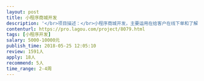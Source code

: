 ```yaml
---                
layout: post       
title: 小程序商城开发           
description: '</br>项目描述：</br>小程序商城开发，主要运用在给客户在线下单和了解讯息</br></br>项目功能：</br>需要开发的大致内容如下（可做调整）</br>一、	商品展示；细分商品分类，商品排序，商品搜索，商品详情，点赞，关注收藏，在线分享到微信。</br>二、	商品营销：生日营销，套餐营销，积分营销，拼团营销，秒杀营销，体验卷，优惠卡等。</br>三、	收货管理：用户信息，包含：收货地址，电话，姓名，身份证，可新增，删除地址与信息</br>四、	订单管理：确认订单，订单查看，退换货，评论</br>五、	在线客服：可转入微信对话</br>六、	用户管理：个人信息，签到送积分，我的订单，我的收藏，我的评论，我的卡卷，我的积分，我的信息，收货地址，</br>七、	财务大数据统计分析：收入明细查看，货物出货量查看统计，热销产品查看统计，活动数据查看统计，能调出任何生产数据表，（如单品，单日搜查量，套餐预览量）</br>八、	会员管理，分1.2.3.4级会员等级，会员能领取发放的优惠卷。</br>九、	定位导航或者公司地点展示，电话预约，公司介绍，</br>十、	产品知识，功效，吃法，制作视频演示，食谱</br>十一、	代理加盟</br>十二、	礼盒定制</br>十三、	公司其他平台店铺的联系方式（如放置二维码或者店铺链接）</br></br>人员要求：</br>1.积极负责、专业水平高、有UI设计能力、可以负责后续服务</br>2.3-4周内完成交付</br>3.可个人可团队操作，漫天要价和中介请勿投。</br>4.诚信合作，长期合作</br>5.非专业团队勿投，谢谢！</br>'     
contenturl: https://pro.lagou.com/project/8079.html      
tags: [小程序开发]            
salary: 5000-10000元          
publish_time: 2018-05-25 12:05:10         
review: 1591人                   
apply: 18人                   
recommend: 5人                   
time_range: 2-4周              
---                 
```

